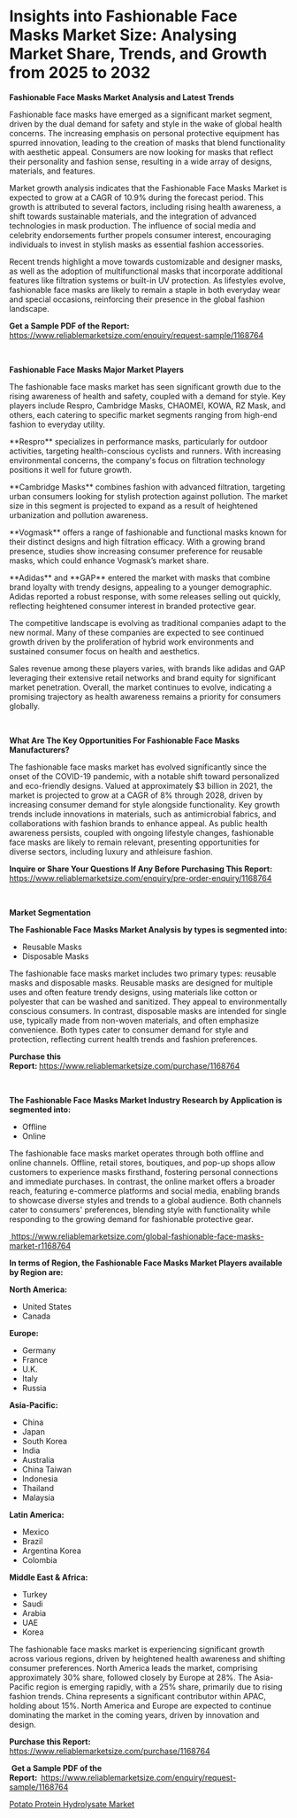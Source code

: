 <p><h1>Insights into Fashionable Face Masks Market Size: Analysing Market Share, Trends, and Growth from 2025 to 2032</h1></p><p><strong>Fashionable Face Masks Market Analysis and Latest Trends</strong></p>
<p><p>Fashionable face masks have emerged as a significant market segment, driven by the dual demand for safety and style in the wake of global health concerns. The increasing emphasis on personal protective equipment has spurred innovation, leading to the creation of masks that blend functionality with aesthetic appeal. Consumers are now looking for masks that reflect their personality and fashion sense, resulting in a wide array of designs, materials, and features.</p><p>Market growth analysis indicates that the Fashionable Face Masks Market is expected to grow at a CAGR of 10.9% during the forecast period. This growth is attributed to several factors, including rising health awareness, a shift towards sustainable materials, and the integration of advanced technologies in mask production. The influence of social media and celebrity endorsements further propels consumer interest, encouraging individuals to invest in stylish masks as essential fashion accessories.</p><p>Recent trends highlight a move towards customizable and designer masks, as well as the adoption of multifunctional masks that incorporate additional features like filtration systems or built-in UV protection. As lifestyles evolve, fashionable face masks are likely to remain a staple in both everyday wear and special occasions, reinforcing their presence in the global fashion landscape.</p></p>
<p><strong>Get a Sample PDF of the Report:&nbsp;</strong> <a href="https://www.reliablemarketsize.com/enquiry/request-sample/1168764?utm_campaign=2457&utm_medium=2&utm_source=Github&utm_content=ia&utm_term=29032025&utm_id=fashionable-face-masks">https://www.reliablemarketsize.com/enquiry/request-sample/1168764</a></p>
<p>&nbsp;</p>
<p><strong>Fashionable Face Masks Major Market Players</strong></p>
<p><p>The fashionable face masks market has seen significant growth due to the rising awareness of health and safety, coupled with a demand for style. Key players include Respro, Cambridge Masks, CHAOMEI, KOWA, RZ Mask, and others, each catering to specific market segments ranging from high-end fashion to everyday utility.</p><p>**Respro** specializes in performance masks, particularly for outdoor activities, targeting health-conscious cyclists and runners. With increasing environmental concerns, the company's focus on filtration technology positions it well for future growth.</p><p>**Cambridge Masks** combines fashion with advanced filtration, targeting urban consumers looking for stylish protection against pollution. The market size in this segment is projected to expand as a result of heightened urbanization and pollution awareness.</p><p>**Vogmask** offers a range of fashionable and functional masks known for their distinct designs and high filtration efficacy. With a growing brand presence, studies show increasing consumer preference for reusable masks, which could enhance Vogmask’s market share.</p><p>**Adidas** and **GAP** entered the market with masks that combine brand loyalty with trendy designs, appealing to a younger demographic. Adidas reported a robust response, with some releases selling out quickly, reflecting heightened consumer interest in branded protective gear.</p><p>The competitive landscape is evolving as traditional companies adapt to the new normal. Many of these companies are expected to see continued growth driven by the proliferation of hybrid work environments and sustained consumer focus on health and aesthetics. </p><p>Sales revenue among these players varies, with brands like adidas and GAP leveraging their extensive retail networks and brand equity for significant market penetration. Overall, the market continues to evolve, indicating a promising trajectory as health awareness remains a priority for consumers globally.</p></p>
<p>&nbsp;</p>
<p><strong>What Are The Key Opportunities For Fashionable Face Masks Manufacturers?</strong></p>
<p><p>The fashionable face masks market has evolved significantly since the onset of the COVID-19 pandemic, with a notable shift toward personalized and eco-friendly designs. Valued at approximately $3 billion in 2021, the market is projected to grow at a CAGR of 8% through 2028, driven by increasing consumer demand for style alongside functionality. Key growth trends include innovations in materials, such as antimicrobial fabrics, and collaborations with fashion brands to enhance appeal. As public health awareness persists, coupled with ongoing lifestyle changes, fashionable face masks are likely to remain relevant, presenting opportunities for diverse sectors, including luxury and athleisure fashion.</p></p>
<p><strong>Inquire or Share Your Questions If Any Before Purchasing This Report:</strong> <a href="https://www.reliablemarketsize.com/enquiry/pre-order-enquiry/1168764?utm_campaign=2457&utm_medium=2&utm_source=Github&utm_content=ia&utm_term=29032025&utm_id=fashionable-face-masks">https://www.reliablemarketsize.com/enquiry/pre-order-enquiry/1168764</a></p>
<p>&nbsp;</p>
<p><strong>Market Segmentation</strong></p>
<p><strong>The Fashionable Face Masks Market Analysis by types is segmented into:</strong></p>
<p><ul><li>Reusable Masks</li><li>Disposable Masks</li></ul></p>
<p><p>The fashionable face masks market includes two primary types: reusable masks and disposable masks. Reusable masks are designed for multiple uses and often feature trendy designs, using materials like cotton or polyester that can be washed and sanitized. They appeal to environmentally conscious consumers. In contrast, disposable masks are intended for single use, typically made from non-woven materials, and often emphasize convenience. Both types cater to consumer demand for style and protection, reflecting current health trends and fashion preferences.</p></p>
<p><strong>Purchase this Report:&nbsp;</strong><a href="https://www.reliablemarketsize.com/purchase/1168764?utm_campaign=2457&utm_medium=2&utm_source=Github&utm_content=ia&utm_term=29032025&utm_id=fashionable-face-masks">https://www.reliablemarketsize.com/purchase/1168764</a></p>
<p>&nbsp;</p>
<p><strong>The Fashionable Face Masks Market Industry Research by Application is segmented into:</strong></p>
<p><ul><li>Offline</li><li>Online</li></ul></p>
<p><p>The fashionable face masks market operates through both offline and online channels. Offline, retail stores, boutiques, and pop-up shops allow customers to experience masks firsthand, fostering personal connections and immediate purchases. In contrast, the online market offers a broader reach, featuring e-commerce platforms and social media, enabling brands to showcase diverse styles and trends to a global audience. Both channels cater to consumers' preferences, blending style with functionality while responding to the growing demand for fashionable protective gear.</p></p>
<p><a href="https://www.reliablemarketsize.com/global-fashionable-face-masks-market-r1168764?utm_campaign=2457&utm_medium=2&utm_source=Github&utm_content=ia&utm_term=29032025&utm_id=fashionable-face-masks">&nbsp;https://www.reliablemarketsize.com/global-fashionable-face-masks-market-r1168764</a></p>
<p><strong>In terms of Region, the Fashionable Face Masks Market Players available by Region are:</strong></p>
<p>
    <p> <strong> North America: </strong>
        <ul>
            <li>United States</li>
            <li>Canada</li>
        </ul>
        </p> 
    <p> <strong> Europe: </strong>
        <ul>
            <li>Germany</li>
            <li>France</li>
            <li>U.K.</li>
            <li>Italy</li>
            <li>Russia</li>
        </ul>
        </p> 
    <p> <strong> Asia-Pacific: </strong>
        <ul>
            <li>China</li>
            <li>Japan</li>
            <li>South Korea</li>
            <li>India</li>
            <li>Australia</li>
            <li>China Taiwan</li>
            <li>Indonesia</li>
            <li>Thailand</li>
            <li>Malaysia</li>
        </ul>
        </p> 
    <p> <strong> Latin America: </strong>
        <ul>
            <li>Mexico</li>
            <li>Brazil</li>
            <li>Argentina Korea</li>
            <li>Colombia</li>
        </ul>
        </p> 
    <p> <strong> Middle East & Africa: </strong>
        <ul>
            <li>Turkey</li>
            <li>Saudi</li>
            <li>Arabia</li>
            <li>UAE</li>
            <li>Korea</li>
        </ul>
    </p>
    </p>
<p><p>The fashionable face masks market is experiencing significant growth across various regions, driven by heightened health awareness and shifting consumer preferences. North America leads the market, comprising approximately 30% share, followed closely by Europe at 28%. The Asia-Pacific region is emerging rapidly, with a 25% share, primarily due to rising fashion trends. China represents a significant contributor within APAC, holding about 15%. North America and Europe are expected to continue dominating the market in the coming years, driven by innovation and design.</p></p>
<p><strong>Purchase this Report: </strong><a href="https://www.reliablemarketsize.com/purchase/1168764?utm_campaign=2457&utm_medium=2&utm_source=Github&utm_content=ia&utm_term=29032025&utm_id=fashionable-face-masks">https://www.reliablemarketsize.com/purchase/1168764</a></p>
<p>&nbsp;<strong>Get a Sample PDF of the Report:&nbsp;&nbsp;</strong><a href="https://www.reliablemarketsize.com/enquiry/request-sample/1168764?utm_campaign=2457&utm_medium=2&utm_source=Github&utm_content=ia&utm_term=29032025&utm_id=fashionable-face-masks">https://www.reliablemarketsize.com/enquiry/request-sample/1168764</a></p>
<p><strong></strong></p>
<p><p><a href="https://github.com/cheryjhonson/Market-Research-Report-List-1/blob/main/potato-protein-hydrolysate-market.md?utm_campaign=2457&utm_medium=2&utm_source=Github&utm_content=ia&utm_term=29032025&utm_id=fashionable-face-masks">Potato Protein Hydrolysate Market</a></p></p>